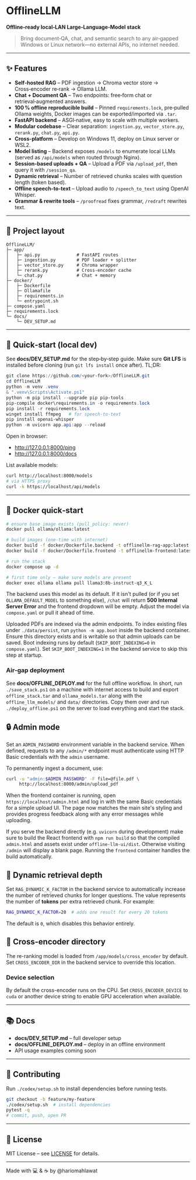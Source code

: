 # OfflineLLM

**Offline‑ready local‑LAN Large‑Language‑Model stack**

> Bring document‑QA, chat, and semantic search to any air‑gapped Windows or Linux network—no external APIs, no internet needed.

---

## ✨ Features

- **Self‑hosted RAG** – PDF ingestion → Chroma vector store → Cross‑encoder re‑rank → Ollama LLM.
- **Chat + Document QA** – Two endpoints: free‑form chat or retrieval‑augmented answers.
- **100 % offline reproducible build** – Pinned `requirements.lock`, pre‑pulled Ollama weights, Docker images can be exported/imported via `.tar`.
- **FastAPI backend** – ASGI‑native, easy to scale with multiple workers.
- **Modular codebase** – Clear separation: `ingestion.py`, `vector_store.py`, `rerank.py`, `chat.py`, `api.py`.
- **Cross‑platform** – Develop on Windows 11, deploy on Linux server or WSL2.
- **Model listing** – Backend exposes `/models` to enumerate local LLMs (served
  as `/api/models` when routed through Nginx).
- **Session‑based uploads + QA** – Upload a PDF via `/upload_pdf`, then query it with `/session_qa`.
- **Dynamic retrieval** – Number of retrieved chunks scales with question length (token based).
- **Offline speech-to-text** – Upload audio to `/speech_to_text` using OpenAI Whisper.
- **Grammar & rewrite tools** – `/proofread` fixes grammar, `/redraft` rewrites text.

---

## 📂 Project layout

```text
OfflineLLM/
├─ app/
│   ├─ api.py              # FastAPI routes
│   ├─ ingestion.py        # PDF loader + splitter
│   ├─ vector_store.py     # Chroma wrapper
│   ├─ rerank.py           # Cross‑encoder cache
│   └─ chat.py             # Chat + memory
├─ docker/
│   ├─ Dockerfile
│   ├─ Ollamafile
│   ├─ requirements.in
│   └─ entrypoint.sh
├─ compose.yaml
├─ requirements.lock
└─ docs/
    └─ DEV_SETUP.md
```

---

## 🚀 Quick‑start (local dev)

See **docs/DEV_SETUP.md** for the step‑by‑step guide.
Make sure **Git LFS** is installed before cloning (run `git lfs install` once after).
TL;DR:

```powershell
git clone https://github.com/<your‑fork>/OfflineLLM.git
cd OfflineLLM
python -m venv .venv
& ".venv\Scripts\Activate.ps1"
python -m pip install --upgrade pip pip-tools
pip-compile docker\requirements.in -o requirements.lock
pip install -r requirements.lock
winget install ffmpeg   # for speech-to-text
pip install openai-whisper
python -m uvicorn app.api:app --reload
```

Open in browser:

* <http://127.0.0.1:8000/ping>
* <http://127.0.0.1:8000/docs>

List available models:

```bash
curl http://localhost:8000/models
# via HTTPS proxy
curl -k https://localhost/api/models
```

---

## 🐳 Docker quick‑start

```bash
# ensure base image exists (pull_policy: never)
docker pull ollama/ollama:latest

# build images (one‑time with internet)
docker build -f docker/Dockerfile.backend -t offlinellm-rag-app:latest .
docker build -f docker/Dockerfile.frontend -t offlinellm-frontend:latest .

# run the stack
docker compose up -d

# first time only – make sure models are present
docker exec ollama ollama pull llama3:8b-instruct-q3_K_L
```

The backend uses this model as its default. If it isn't pulled (or if you set
`OLLAMA_DEFAULT_MODEL` to something else), `/chat` will return **500 Internal
Server Error** and the frontend dropdown will be empty. Adjust the model via
`compose.yaml` or pull it ahead of time.

Uploaded PDFs are indexed via the admin endpoints. To index existing files
under `./data/persist`, run `python -m app.boot` inside the backend container.
Ensure this directory exists and is writable so that admin uploads can be saved.
Boot indexing runs by default (`SKIP_BOOT_INDEXING=0` in `compose.yaml`). Set
`SKIP_BOOT_INDEXING=1` in the backend service to skip this step at startup.

### Air‑gap deployment

See **docs/OFFLINE_DEPLOY.md** for the full offline workflow. In short,
run `./save_stack.ps1` on a machine with internet access to build and export
`offline_stack.tar` and `ollama_models.tar` along with the `offline_llm_models/`
and `data/` directories. Copy them over and run `./deploy_offline.ps1` on the
server to load everything and start the stack.
## 🔒 Admin mode

Set an `ADMIN_PASSWORD` environment variable in the backend service. When defined, requests to any `/admin/*` endpoint must authenticate using HTTP Basic credentials with the `admin` username.

To permanently ingest a document, use:

```bash
curl -u "admin:$ADMIN_PASSWORD" -F file=@file.pdf \
     http://localhost:8000/admin/upload_pdf
```

When the frontend container is running, open `https://localhost/admin.html` and
log in with the same Basic credentials for a simple upload UI. The page now
matches the main site's styling and provides progress feedback along with any
error messages while uploading.

If you serve the backend directly (e.g. `uvicorn` during development) make sure
to build the React frontend with `npm run build` so that the compiled
`admin.html` and assets exist under `offline-llm-ui/dist`. Otherwise visiting
`/admin` will display a blank page. Running the `frontend` container handles the
build automatically.

## 🔎 Dynamic retrieval depth

Set `RAG_DYNAMIC_K_FACTOR` in the backend service to automatically increase the
number of retrieved chunks for longer questions. The value represents the number
of **tokens** per extra retrieved chunk. For example:

```bash
RAG_DYNAMIC_K_FACTOR=20  # adds one result for every 20 tokens
```


The default is `0`, which disables this behavior entirely.

## 🔧 Cross-encoder directory

The re-ranking model is loaded from `/app/models/cross_encoder` by default.
Set `CROSS_ENCODER_DIR` in the backend service to override this location.

### Device selection

By default the cross-encoder runs on the CPU. Set `CROSS_ENCODER_DEVICE` to
`cuda` or another device string to enable GPU acceleration when available.

---

## 📚 Docs

* **docs/DEV_SETUP.md** – full developer setup
* **docs/OFFLINE_DEPLOY.md** – deploy in an offline environment
* API usage examples coming soon

---

## 🤝 Contributing

Run `./codex/setup.sh` to install dependencies before running tests.

```bash
git checkout -b feature/my-feature
./codex/setup.sh  # install dependencies
pytest -q
# commit, push, open PR
```

---

## 📝 License

MIT License – see [LICENSE](LICENSE) for details.

---

Made with 💻 & ☕ by @hariomahlawat
